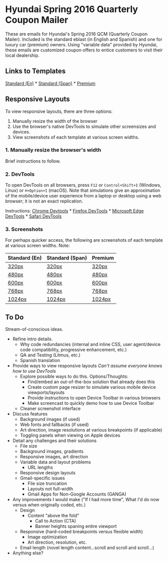 # Hyundai Spring 2016 Quarterly Coupon Mailer
These are emails for Hyundai's Spring 2016 QCM (Quarterly Coupon Mailer).  Included is the standard eblast (in English and Spanish) and one for  luxury car (premium) owners. Using "variable data" provided by Hyundai, these emails are customized coupon offers to entice customers to visit their local dealership.


## Links to Templates
[Standard (En)][src1] * [Standard (Span)][src2] * [Premium][src3]

  [src1]: https://webdevjoshb.github.io/Hyundai-Spring-2016-QCM/standard-english.html
  [src2]: https://webdevjoshb.github.io/Hyundai-Spring-2016-QCM/standard-spanish.html
  [src3]: https://webdevjoshb.github.io/Hyundai-Spring-2016-QCM/premium.html


## Responsive Layouts 
To view responsive layouts, there are three options: 
1. Manually resize the width of the browser
2. Use the browser's native DevTools to simulate other screensizes and devices.
3. View screenshots of each template at various screen widths.


### 1. Manually resize the browser's width 
Brief instructions to follow.


### 2. DevTools 
To open DevTools on all browsers, press `F12` or `Control+Shift+I` (Windows, Linux) or `⌘+Option+I` (macOS). Note that simulations give an approximation of the mobile/device user experience from a laptop or desktop using a web browser; it is not an exact replication.

Instructions:
[Chrome Devtools][Chrome] * [Firefox DevTools][Firefox] * [Microsoft Edge DevTools][Edge] * [Safari DevTools][Safari]

  [Chrome]: https://developer.chrome.com/docs/devtools/device-mode/#viewport
  [Firefox]: https://developer.mozilla.org/en-US/docs/Tools/Responsive_Design_Mode
  [Edge]: https://docs.microsoft.com/en-us/microsoft-edge/devtools-guide-chromium/device-mode/#simulate-a-mobile-viewport
  [Safari]: https://support.apple.com/guide/safari-developer/simulate-responsive-web-content-apple-devices-dev84bd42758/11.0/mac/10.13


### 3. Screenshots 
For perhaps quicker access, the following are screenshots of each template at various screen widths. Note: 

| Standard (En)         | Standard (Span)       | Premium             | 
|-----------------------|-----------------------|---------------------|
| [320px][en320]        | [320px][sp320]        | [320px][pre320]     |
| [480px][en480]        | [480px][sp480]        | [480px][pre480]     |
| [600px][en600]        | [600px][sp600]        | [600px][pre600]     |
| [768px][en768]        | [768px][sp768]        | [768px][pre768]     |
| [1024px][en1024]      | [1024px][sp1024]      | [1024px][pre1024]   |

  [en320]: https://webdevjoshb.github.io/Hyundai-Spring-2016-QCM/screenshots/standard/320px.png
  [en480]: https://webdevjoshb.github.io/Hyundai-Spring-2016-QCM/screenshots/standard/480px.png
  [en600]: https://webdevjoshb.github.io/Hyundai-Spring-2016-QCM/screenshots/standard/600px.png
  [en768]: https://webdevjoshb.github.io/Hyundai-Spring-2016-QCM/screenshots/standard/768px.png
  [en1024]: https://webdevjoshb.github.io/Hyundai-Spring-2016-QCM/screenshots/standard/1024px.png
  [sp320]: https://webdevjoshb.github.io/Hyundai-Spring-2016-QCM/screenshots/spanish/320px.png
  [sp480]: https://webdevjoshb.github.io/Hyundai-Spring-2016-QCM/screenshots/spanish/480px.png
  [sp600]: https://webdevjoshb.github.io/Hyundai-Spring-2016-QCM/screenshots/spanish/600px.png
  [sp768]: https://webdevjoshb.github.io/Hyundai-Spring-2016-QCM/screenshots/spanish/768px.png
  [sp1024]: https://webdevjoshb.github.io/Hyundai-Spring-2016-QCM/screenshots/spanish/1024px.png
  [pre320]: https://webdevjoshb.github.io/Hyundai-Spring-2016-QCM/screenshots/premium/320px.png
  [pre480]: https://webdevjoshb.github.io/Hyundai-Spring-2016-QCM/screenshots/premium/480px.png
  [pre600]: https://webdevjoshb.github.io/Hyundai-Spring-2016-QCM/screenshots/premium/600px.png
  [pre768]: https://webdevjoshb.github.io/Hyundai-Spring-2016-QCM/screenshots/premium/768px.png
  [pre1024]: https://webdevjoshb.github.io/Hyundai-Spring-2016-QCM/screenshots/premium/1024px.png


## To Do ##
Stream-of-conscious ideas.

* Refine intro details.
  * Why code redundancies (internal and inline CSS, user agent/device code compatibility, progressive enhancement, etc.)
  * QA and Testing (Litmus, etc.)
  * Spanish translation
* Provide ways to view responsive layouts
  _Can't assume everyone knows how to use DevTools_
  * Explore possible ways to do this. Options/Thoughts:
    * Find/embed an out-of-the-box solution that already does this
    * Create custom page resizer to simulate various mobile device viewports/layouts
    * Provide instructions to open Device Toolbar in various browsers
    * Make screencast to quickly demo how to use Device Toolbar
  * Cleaner screenshot interface
* Discuss features
  * Background images (if used)
  * Web fonts and fallbacks (if used)
  * Art direction, image resolutions at various breakpoints (if applicable)
  * Toggling panels when viewing on Apple devices
* Detail any challenges and their solutions
  * File size
  * Background images, gradients
  * Responsive images, art direction
  * Variable data and layout problems
    * URL lengths
  * Responsive design layouts
  * Gmail-specific issues
    * File size truncation
    * Layouts not full-width
    * Gmail Apps for Non-Google Accounts (GANGA)
* Any improvements I would make ("If I had more time", What I'd do now versus when originally coded, etc.)
  * Design
    * Content "above the fold"
      * Call to Action (CTA)
      * Banner heights spaning entire viewport
  * Responsive (hard-coded breakpoints versus flexible width)
    * Image optimization
    * Art direction, resolution, etc.
  * Email length (novel length content...scroll and scroll and scroll...)
* Anything else?